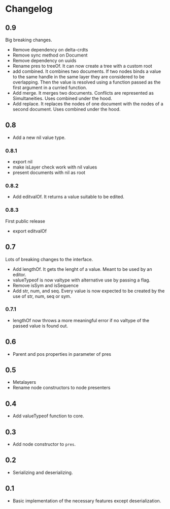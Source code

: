 # Changelog

## 0.9

Big breaking changes.

- Remove dependency on delta-crdts
- Remove sync method on Document
- Remove dependency on uuids
- Rename pres to treeOf. It can now create a tree with a custom root
- add combined. It combines two documents. If two nodes binds a value to the same handle in the same layer they are considered to be overlapping. Then the value is resolved using a function passed as the first argument in a curried function.
- Add merge. It merges two documents. Conflicts are represented as Simultaneities. Uses combined under the hood.
- Add replace. It replaces the nodes of one document with the nodes of a second document. Uses combined under the hood.

## 0.8

- Add a new nil value type.

### 0.8.1

- export nil
- make isLayer check work with nil values
- present documents with nil as root

### 0.8.2

- Add editvalOf. It returns a value suitable to be edited.

### 0.8.3

First public release

- export editvalOf

## 0.7

Lots of breaking changes to the interface.

- Add lengthOf. It gets the lenght of a value. Meant to be used by an editor.
- valueTypeof is now valtype with alternative use by passing a flag.
- Remove isSym and isSequence
- Add str, num, and seq. Every value is now expected to be created by the use of str, num, seq or sym.

### 0.7.1

- lengthOf now throws a more meaningful error if no valtype of the passed value is found out.

## 0.6

- Parent and pos properties in parameter of pres

## 0.5

- Metalayers
- Rename node constructors to node presenters

## 0.4

- Add valueTypeof function to core.

## 0.3

- Add node constructor to `pres`.

## 0.2

- Serializing and deserializing.

## 0.1

- Basic implementation of the necessary features except deserialization.
